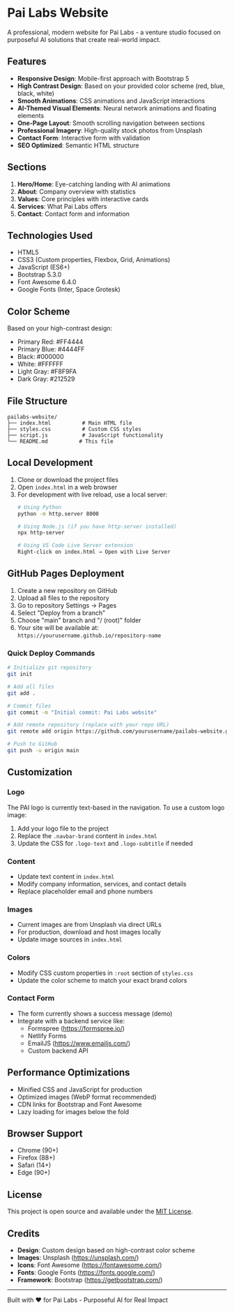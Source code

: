 # Pai Labs Website

A professional, modern website for Pai Labs - a venture studio focused on purposeful AI solutions that create real-world impact.

## Features

- **Responsive Design**: Mobile-first approach with Bootstrap 5
- **High Contrast Design**: Based on your provided color scheme (red, blue, black, white)
- **Smooth Animations**: CSS animations and JavaScript interactions
- **AI-Themed Visual Elements**: Neural network animations and floating elements
- **One-Page Layout**: Smooth scrolling navigation between sections
- **Professional Imagery**: High-quality stock photos from Unsplash
- **Contact Form**: Interactive form with validation
- **SEO Optimized**: Semantic HTML structure

## Sections

1. **Hero/Home**: Eye-catching landing with AI animations
2. **About**: Company overview with statistics
3. **Values**: Core principles with interactive cards
4. **Services**: What Pai Labs offers
5. **Contact**: Contact form and information

## Technologies Used

- HTML5
- CSS3 (Custom properties, Flexbox, Grid, Animations)
- JavaScript (ES6+)
- Bootstrap 5.3.0
- Font Awesome 6.4.0
- Google Fonts (Inter, Space Grotesk)

## Color Scheme

Based on your high-contrast design:
- Primary Red: #FF4444
- Primary Blue: #4444FF
- Black: #000000
- White: #FFFFFF
- Light Gray: #F8F9FA
- Dark Gray: #212529

## File Structure

```
pailabs-website/
├── index.html          # Main HTML file
├── styles.css          # Custom CSS styles
├── script.js           # JavaScript functionality
└── README.md          # This file
```

## Local Development

1. Clone or download the project files
2. Open `index.html` in a web browser
3. For development with live reload, use a local server:
   ```bash
   # Using Python
   python -m http.server 8000
   
   # Using Node.js (if you have http-server installed)
   npx http-server
   
   # Using VS Code Live Server extension
   Right-click on index.html → Open with Live Server
   ```

## GitHub Pages Deployment

1. Create a new repository on GitHub
2. Upload all files to the repository
3. Go to repository Settings → Pages
4. Select "Deploy from a branch"
5. Choose "main" branch and "/ (root)" folder
6. Your site will be available at: `https://yourusername.github.io/repository-name`

### Quick Deploy Commands

```bash
# Initialize git repository
git init

# Add all files
git add .

# Commit files
git commit -m "Initial commit: Pai Labs website"

# Add remote repository (replace with your repo URL)
git remote add origin https://github.com/yourusername/pailabs-website.git

# Push to GitHub
git push -u origin main
```

## Customization

### Logo
The PAI logo is currently text-based in the navigation. To use a custom logo image:
1. Add your logo file to the project
2. Replace the `.navbar-brand` content in `index.html`
3. Update the CSS for `.logo-text` and `.logo-subtitle` if needed

### Content
- Update text content in `index.html`
- Modify company information, services, and contact details
- Replace placeholder email and phone numbers

### Images
- Current images are from Unsplash via direct URLs
- For production, download and host images locally
- Update image sources in `index.html`

### Colors
- Modify CSS custom properties in `:root` section of `styles.css`
- Update the color scheme to match your exact brand colors

### Contact Form
- The form currently shows a success message (demo)
- Integrate with a backend service like:
  - Formspree (https://formspree.io/)
  - Netlify Forms
  - EmailJS (https://www.emailjs.com/)
  - Custom backend API

## Performance Optimizations

- Minified CSS and JavaScript for production
- Optimized images (WebP format recommended)
- CDN links for Bootstrap and Font Awesome
- Lazy loading for images below the fold

## Browser Support

- Chrome (90+)
- Firefox (88+)
- Safari (14+)
- Edge (90+)

## License

This project is open source and available under the [MIT License](LICENSE).

## Credits

- **Design**: Custom design based on high-contrast color scheme
- **Images**: Unsplash (https://unsplash.com/)
- **Icons**: Font Awesome (https://fontawesome.com/)
- **Fonts**: Google Fonts (https://fonts.google.com/)
- **Framework**: Bootstrap (https://getbootstrap.com/)

---

Built with ❤️ for Pai Labs - Purposeful AI for Real Impact